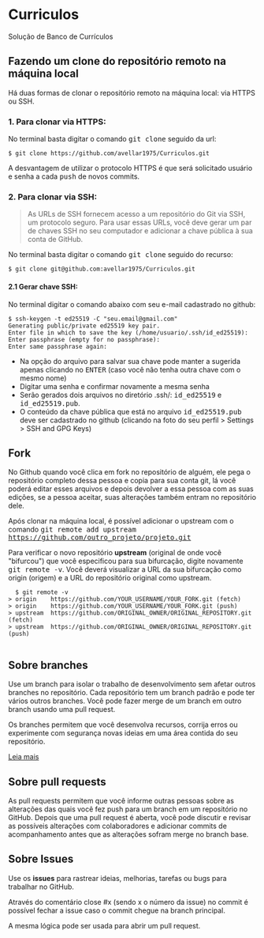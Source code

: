 # Curriculos
Solução de Banco de Currículos

## Fazendo um clone do repositório remoto na máquina local

Há duas formas de clonar o repositório remoto na máquina local: via HTTPS ou SSH.

### 1. Para clonar via HTTPS:

No terminal basta digitar o comando <kbd>git clone</kbd> seguido da url:
```
$ git clone https://github.com/avellar1975/Curriculos.git
```
<p>A desvantagem de utilizar o protocolo HTTPS é que será solicitado usuário e senha a cada <kbd>push</kbd> de novos commits.</p>

### 2. Para clonar via SSH:

> As URLs de SSH fornecem acesso a um repositório do Git via SSH, um protocolo seguro. Para usar essas URLs, você deve gerar um par de chaves SSH no seu computador e adicionar a chave pública à sua conta de GitHub. 

No terminal basta digitar o comando <kbd>git clone</kbd> seguido do recurso:
```
$ git clone git@github.com:avellar1975/Curriculos.git
```

#### 2.1 Gerar chave SSH:

No terminal digitar o comando abaixo com seu e-mail cadastrado no github:
```
$ ssh-keygen -t ed25519 -C "seu.email@gmail.com"
Generating public/private ed25519 key pair.
Enter file in which to save the key (/home/usuario/.ssh/id_ed25519):
Enter passphrase (empty for no passphrase):
Enter same passphrase again:
```
* Na opção do arquivo para salvar sua chave pode manter a sugerida apenas clicando no <kbd>ENTER</kbd> (caso você não tenha outra chave com o mesmo nome)
* Digitar uma senha e confirmar novamente a mesma senha
* Serão gerados dois arquivos no diretório .ssh/: <kbd>id_ed25519</kbd> e <kbd>id_ed25519.pub</kbd>.
* O conteúdo da chave pública que está no arquivo <kbd>id_ed25519.pub</kbd> deve ser cadastrado no github (clicando na foto do seu perfil > Settings > SSH and GPG Keys)

## Fork

No Github quando você clica em fork no repositório de alguém, ele pega o repositório completo dessa pessoa e copia para sua conta git, lá você poderá editar esses arquivos e depois devolver a essa pessoa com as suas edições, se a pessoa aceitar, suas alterações também entram no repositório dele.

Após clonar na máquina local, é possível adicionar o upstream com o comando <kbd>git remote add upstream https://github.com/outro_projeto/projeto.git</kbd>

<p>Para verificar o novo repositório <strong>upstream</strong> (original de onde você "bifurcou") que você especificou para sua bifurcação, digite novamente <kbd>git remote -v</kbd>. Você deverá visualizar a URL da sua bifurcação como origin (origem) e a URL do repositório original como upstream.

```
  $ git remote -v
> origin    https://github.com/YOUR_USERNAME/YOUR_FORK.git (fetch)
> origin    https://github.com/YOUR_USERNAME/YOUR_FORK.git (push)
> upstream  https://github.com/ORIGINAL_OWNER/ORIGINAL_REPOSITORY.git (fetch)
> upstream  https://github.com/ORIGINAL_OWNER/ORIGINAL_REPOSITORY.git (push)
  
```
  
## Sobre branches
  
Use um branch para isolar o trabalho de desenvolvimento sem afetar outros branches no repositório. Cada repositório tem um branch padrão e pode ter vários outros branches. Você pode fazer merge de um branch em outro branch usando uma pull request.

Os branches permitem que você desenvolva recursos, corrija erros ou experimente com segurança novas ideias em uma área contida do seu repositório.

[Leia mais](https://docs.github.com/pt/github/collaborating-with-issues-and-pull-requests/about-branches#about-branches)

## Sobre pull requests

As pull requests permitem que você informe outras pessoas sobre as alterações das quais você fez push para um branch em um repositório no GitHub. Depois que uma pull request é aberta, você pode discutir e revisar as possíveis alterações com colaboradores e adicionar commits de acompanhamento antes que as alterações sofram merge no branch base.

## Sobre Issues

Use os **issues** para rastrear ideias, melhorias, tarefas ou bugs para trabalhar no GitHub.

Através do comentário close #x (sendo x o número da issue) no commit é possível fechar a issue caso o commit chegue na branch principal.

A mesma lógica pode ser usada para abrir um pull request.

